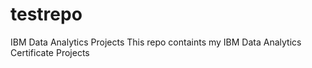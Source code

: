 # testrepo
IBM Data Analytics Projects
This repo containts my IBM Data Analytics Certificate Projects
